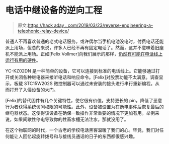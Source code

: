 # 电话中继设备的逆向工程

> 原文:[https://hack aday . com/2019/03/23/reverse-engineering-a-telephonic-relay-device/](https://hackaday.com/2019/03/23/reverse-engineering-a-telephonic-relay-device/)

普通人不再喜欢普通的老式电话服务。或许偶尔当手机电池没电时，付费电话还能派上用场，但总的来说，许多人已经不再有固定电话了。然而，这并不意味着旧座机不能派上用场。正如[Felix Vollmer]向我们展示的那样，[仍然有可能在电话线上运行有用的硬件](https://github.com/fvollmer/Telephone-Remote-Control/)。

YC-KZ02DN 是一种简单的设备，它可以连接到标准的电话线上。它能够通过打开或关闭各种继电器来接听电话和响应命令。[Felix]对股票功能不太满意。调查显示，板载 STC15W202S 微控制器可以通过未安装的接头进行串行重新编程。从而打开了入侵设备的大门。

[Felix]的替代固件有几个关键特性，使它很有价值。支持更长的 pin，降低了恶意行为者获得系统访问权限的可能性。此外，设备被设置为在断电事件后恢复最后的继电器状态。这使得该设备在确保一致操作非常重要的情况下更加有用。举例来说，如果间歇性停电导致你的牲畜水槽无法注水，那就没用了。

在这个物联网的时代，一个古老的学校电话黑客温暖了我们的心。毕竟，我们对任何能让人回忆起旋转拨号和与接线员通话的日子的东西都很感兴趣。